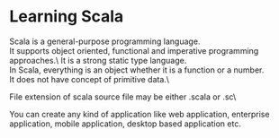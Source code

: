 # Learning Scala
Scala is a general-purpose programming language. \
It supports object oriented, functional and imperative programming approaches.\ 
It is a strong static type language. \
In Scala, everything is an object whether it is a function or a number. \
It does not have concept of primitive data.\

File extension of scala source file may be either .scala or .sc\

You can create any kind of application like web application, enterprise application, mobile application, desktop based application etc.